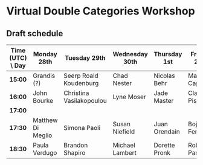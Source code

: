 # Virtual Double Categories Workshop

## Draft schedule

| Time (UTC) \ Day | Monday 28th       | Tuesday 29th             | Wednesday 30th     | Thursday 1st  | Friday 2nd     |
|------------------|-------------------|--------------------------|--------------------|---------------|----------------|
| **15:00**        | Grandis (?)       | Seerp Roald Koudenburg   | Chad Nester        | Nicolas Behr  | Matteo Capucci |
| **16:00**        | John Bourke       | Christina Vasilakopoulou | Lyne Moser         | Jade Master   | Claudio Pisani |
| **17:00**        |                   |                          |                    |               |                |
| **17:30**        | Matthew Di Meglio | Simona Paoli             | Susan Niefield     | Juan Orendain | Bojana Femić   |
| **18:30**        | Paula Verdugo     | Brandon Shapiro          | Michael Lambert    | Dorette Pronk | Robert Paré    |
